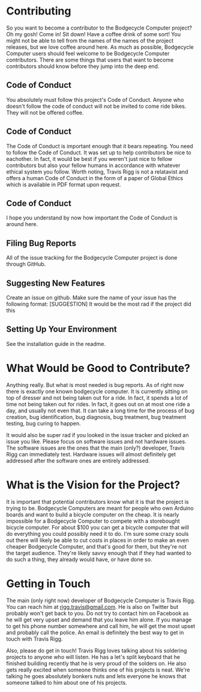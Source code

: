 # Contributing
So you want to become a contributor to the Bodgecycle Computer project? Oh my gosh! Come in! Sit down! Have a coffee drink of
some sort! You might not be able to tell from the names of the names of the project releases, but we love coffee around here.
As much as possible, Bodgecycle Computer users should feel welcome to be Bodgecycle Computer contributors. There are
some things that users that want to become contributors should know before they jump into the deep end.

## Code of Conduct
You absolutely must follow this project's Code of Conduct. Anyone who doesn't follow the code of conduct will not be invited to
come ride bikes. They will not be offered coffee.

## Code of Conduct
The Code of Conduct is important enough that it bears repeating. You need to follow the Code of Conduct. It was set up to help
contributors be nice to eachother. In fact, it would be best if you weren't just nice to fellow contributors but also your fellow
humans in accordance with whatever ethical system you follow. Worth noting, Travis Rigg is not a relatavist and offers a human
Code of Conduct in the form of a paper of Global Ethics which is available in PDF format upon request.

## Code of Conduct
I hope you understand by now how important the Code of Conduct is around here.

## Filing Bug Reports
All of the issue tracking for the Bodgecycle Computer project is done through GitHub.

## Suggesting New Features
Create an issue on github. Make sure the name of your issue has the following format:
    [SUGGESTION] It would be the most rad if the project did this

## Setting Up Your Environment
See the installation guide in the readme.

# What Would be Good to Contribute?
Anything really. But what is most needed is bug reports. As of right now there is exactly one known bodgecycle computer. It is
currently sitting on top of dresser and not being taken out for a ride. In fact, it spends a lot of time not being taken out for
rides. In fact, it goes out on at most one ride a day, and usually not even that. It can take a long time for the process of bug
creation, bug identification, bug diagnosis, bug treatment, bug treatment testing, bug curing to happen.

It would also be super rad if you looked in the issue tracker and picked an issue you like. Please focus on software issues and
not hardware issues. The software issues are the ones that the main (only?) developer, Travis Rigg can immediately test. Hardware
issues will almost definitely get addressed after the software ones are entirely addressed.

# What is the Vision for the Project?
It is important that potential contributors know what it is that the project is trying to be. Bodgecycle Computers are meant for
people who own Arduino boards and want to build a bicycle computer on the cheap. It is nearly impossible for a Bodgecycle
Computer to compete with a storebought bicycle computer. For about \$100 you can get a bicycle computer that will do everything
you could possibly need it to do. I'm sure some crazy souls out there will likely be able to cut costs in places in order to make
an even cheaper Bodgecycle Computer, and that's good for them, but they're not the target audience. They're likely savvy enough
that if they had wanted to do such a thing, they already would have, or have done so.

# Getting in Touch
The main (only right now) developer of Bodgecycle Computer is Travis Rigg. You can reach him at rigg.travis@gmail.com. He is also
on Twitter but probably won't get back to you. Do not try to contact him on Facebook as he will get very upset and demand that
you leave him alone. If you manage to get his phone number somewhere and call him, he will get the most upset and probably call
the police. An email is definitely the best way to get in touch with Travis Rigg.

Also, please do get in touch! Travis Rigg loves talking about his soldering projects to anyone who will listen. He has a let's
split keyboard that he finished building recently that he is very proud of the solders on. He also gets really excited when
someone thinks one of his projects is neat. We're talking he goes absolutely bonkers nuts and lets everyone he knows that someone
talked to him about one of his projects.
